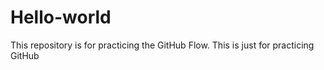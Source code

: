 # Hello-world
This repository is for practicing the GitHub Flow.
This is just for practicing GitHub
